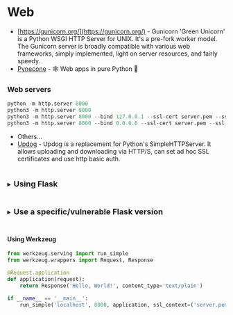 # Web

- [https://gunicorn.org/](https://gunicorn.org/) - Gunicorn 'Green Unicorn' is a Python WSGI HTTP Server for UNIX. It's a pre-fork worker model. The Gunicorn server is broadly compatible with various web frameworks, simply implemented, light on server resources, and fairly speedy.
- [Pynecone](https://github.com/pynecone-io/pynecone) - 🕸 Web apps in pure Python 🐍


### Web servers
````python
python -m http.server 8000
python3 -m http.server 8000
python3 -m http.server 8000 --bind 127.0.0.1 --ssl-cert server.pem --ssl-key server.key #only accessible to localhost
python3 -m http.server 8000 --bind 0.0.0.0 --ssl-cert server.pem --ssl-key server.key #open for every interface
````
- Others...
- [Updog](https://github.com/sc0tfree/updog) - Updog is a replacement for Python's SimpleHTTPServer. It allows uploading and downloading via HTTP/S, can set ad hoc SSL certificates and use http basic auth.


<details>
  <summary><h3 style="display: inline-block; font-size: 18px; font-weight: bold;">
      Using Flask
  </h3></summary>

````python
from flask import Flask
app = Flask(__name__)
@app.route('/')
def index():
    return 'Hello, World!'
if __name__ == '__main__':
    app.run(ssl_context=('server.pem', 'server.key'))
````
</details>

<details><summary><h4 style="display: inline-block; font-size: 18px; font-weight: bold;">Use a specific/vulnerable Flask version</h4></summary>
    
1. Specify an old flask version `pip install Flask>=1.0.0`

````python

from flask import Flask

app = Flask(__name__)

@app.route('/')
def index():
    return 'Hello, World!'

if __name__ == '__main__':
    app.run(ssl_context=('server.pem', 'server.key'))
````
</details>


#### Using Werkzeug
````python
from werkzeug.serving import run_simple
from werkzeug.wrappers import Request, Response

@Request.application
def application(request):
    return Response('Hello, World!', content_type='text/plain')

if __name__ == '__main__':
    run_simple('localhost', 8000, application, ssl_context=('server.pem', 'server.key'))
````
